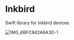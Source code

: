 # Inkbird
Swift library for Inkbird devices

![IMG_6BFC942A6A3D-1](https://user-images.githubusercontent.com/3419766/231664994-2b8e909d-4278-4111-9317-0a6f4d95fde9.jpeg)
